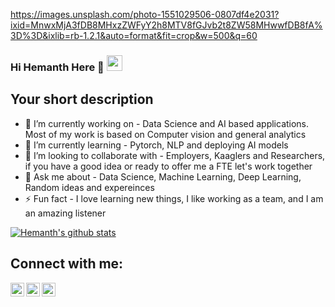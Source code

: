 https://images.unsplash.com/photo-1551029506-0807df4e2031?ixid=MnwxMjA3fDB8MHxzZWFyY2h8MTV8fGJvb2t8ZW58MHwwfDB8fA%3D%3D&ixlib=rb-1.2.1&auto=format&fit=crop&w=500&q=60
### Hi Hemanth Here 👋 <img src="https://media.giphy.com/media/hvRJCLFzcasrR4ia7z/giphy.gif" width="25px">
## Your short description
- 🔭 I’m currently working on - Data Science and AI based applications. Most of my work is based on Computer vision and general analytics
- 🌱 I’m currently learning - Pytorch, NLP and deploying AI models
- 👯 I’m looking to collaborate with - Employers, Kaaglers and Researchers, if you have a good idea or ready to offer me a FTE let's work together
- 💬 Ask me about - Data Science, Machine Learning, Deep Learning, Random ideas and expereinces 
- ⚡ Fun fact - I love learning new things, I like working as a team, and I am an amazing listener
<!-- hemanthh17 means username in below README.md -->
<!-- Also feel free to update second URL to any URL -->
[![Hemanth's github stats](https://github-readme-stats.vercel.app/api?username=hemanthh17&count_private=true&include_all_commits=true&theme=radical)](https://google.com)
## Connect with me:

[<img align="left" alt="codeSTACKr | Twitter" width="22px" src="https://cdn.jsdelivr.net/npm/simple-icons@v3/icons/twitter.svg" />][twitter]
[<img align="left" alt="codeSTACKr | LinkedIn" width="22px" src="https://cdn.jsdelivr.net/npm/simple-icons@v3/icons/linkedin.svg" />][linkedin]
[<img align="left" alt="codeSTACKr | Kaggle" width="22px" src="https://cdn.jsdelivr.net/npm/simple-icons@v3/icons/kaggle.svg" />][kaggle]
<br />


[twitter]: https://twitter.com/HemanthHarikri2
[linkedin]: https://www.linkedin.com/in/hemanth-h-679b3b110/
[kaggle]: https://www.kaggle.com/hemanthhari
